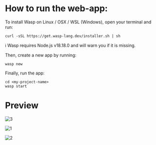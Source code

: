 # How to run the web-app:

To install Wasp on Linux / OSX / WSL (Windows), open your terminal and run:
```
curl -sSL https://get.wasp-lang.dev/installer.sh | sh
```

ℹ️ Wasp requires Node.js v18.18.0 and will warn you if it is missing.

Then, create a new app by running:
```
wasp new
```
Finally, run the app:
```
cd <my-project-name>
wasp start
```

# Preview

![3](https://github.com/Pulkit0511/GC-Civil1/assets/112818221/eaee95e1-dd74-4219-a130-cbd759c2dcfe)

![1](https://github.com/Pulkit0511/GC-Civil1/assets/112818221/c806b880-ea0e-4fe5-924b-8d04ffd06cbf)

![2](https://github.com/Pulkit0511/GC-Civil1/assets/112818221/1d3c93ef-c3dc-4943-a02b-006578dc0e1b)
